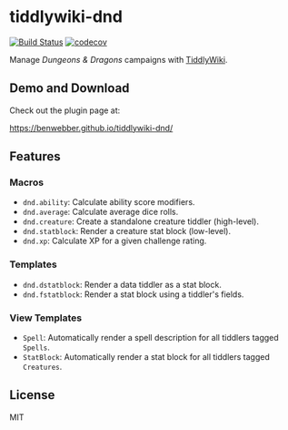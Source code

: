 # tiddlywiki-dnd

[![Build Status](https://travis-ci.org/benwebber/tiddlywiki-dnd.svg?branch=master)](https://travis-ci.org/benwebber/tiddlywiki-dnd)
[![codecov](https://codecov.io/gh/benwebber/tiddlywiki-dnd/branch/master/graph/badge.svg)](https://codecov.io/gh/benwebber/tiddlywiki-dnd)

Manage *Dungeons & Dragons* campaigns with [TiddlyWiki](https://tiddlywiki.com/).

## Demo and Download

Check out the plugin page at:

https://benwebber.github.io/tiddlywiki-dnd/

## Features

### Macros

* `dnd.ability`: Calculate ability score modifiers.
* `dnd.average`: Calculate average dice rolls.
* `dnd.creature`: Create a standalone creature tiddler (high-level).
* `dnd.statblock`: Render a creature stat block (low-level).
* `dnd.xp`: Calculate XP for a given challenge rating.

### Templates

* `dnd.dstatblock`: Render a data tiddler as a stat block.
* `dnd.fstatblock`: Render a stat block using a tiddler's fields.

### View Templates

* `Spell`: Automatically render a spell description for all tiddlers tagged `Spells`.
* `StatBlock`: Automatically render a stat block for all tiddlers tagged `Creatures`.

## License

MIT
